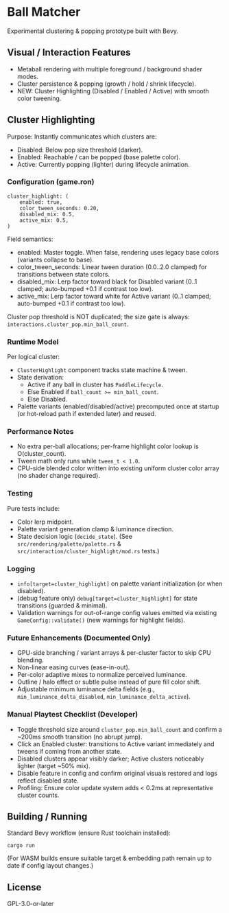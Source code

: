 # Ball Matcher

Experimental clustering & popping prototype built with Bevy.

## Visual / Interaction Features

- Metaball rendering with multiple foreground / background shader modes.
- Cluster persistence & popping (growth / hold / shrink lifecycle).
- NEW: Cluster Highlighting (Disabled / Enabled / Active) with smooth color tweening.

## Cluster Highlighting

Purpose: Instantly communicates which clusters are:
- Disabled: Below pop size threshold (darker).
- Enabled: Reachable / can be popped (base palette color).
- Active: Currently popping (lighter) during lifecycle animation.

### Configuration (game.ron)

```ron
cluster_highlight: (
    enabled: true,
    color_tween_seconds: 0.20,
    disabled_mix: 0.5,
    active_mix: 0.5,
)
```

Field semantics:
- enabled: Master toggle. When false, rendering uses legacy base colors (variants collapse to base).
- color_tween_seconds: Linear tween duration (0.0..2.0 clamped) for transitions between state colors.
- disabled_mix: Lerp factor toward black for Disabled variant (0..1 clamped; auto-bumped +0.1 if contrast too low).
- active_mix: Lerp factor toward white for Active variant (0..1 clamped; auto-bumped +0.1 if contrast too low).

Cluster pop threshold is NOT duplicated; the size gate is always: `interactions.cluster_pop.min_ball_count`.

### Runtime Model

Per logical cluster:
- `ClusterHighlight` component tracks state machine & tween.
- State derivation:
  - Active if any ball in cluster has `PaddleLifecycle`.
  - Else Enabled if `ball_count >= min_ball_count`.
  - Else Disabled.
- Palette variants (enabled/disabled/active) precomputed once at startup (or hot-reload path if extended later) and reused.

### Performance Notes

- No extra per-ball allocations; per-frame highlight color lookup is O(cluster_count).
- Tween math only runs while `tween_t < 1.0`.
- CPU-side blended color written into existing uniform cluster color array (no shader change required).

### Testing

Pure tests include:
- Color lerp midpoint.
- Palette variant generation clamp & luminance direction.
- State decision logic (`decide_state`).
(See `src/rendering/palette/palette.rs` & `src/interaction/cluster_highlight/mod.rs` tests.)

### Logging

- `info[target=cluster_highlight]` on palette variant initialization (or when disabled).
- (debug feature only) `debug[target=cluster_highlight]` for state transitions (guarded & minimal).
- Validation warnings for out-of-range config values emitted via existing `GameConfig::validate()` (new warnings for highlight fields).

### Future Enhancements (Documented Only)

- GPU-side branching / variant arrays & per-cluster factor to skip CPU blending.
- Non-linear easing curves (ease-in-out).
- Per-color adaptive mixes to normalize perceived luminance.
- Outline / halo effect or subtle pulse instead of pure fill color shift.
- Adjustable minimum luminance delta fields (e.g., `min_luminance_delta_disabled`, `min_luminance_delta_active`).

### Manual Playtest Checklist (Developer)

- Toggle threshold size around `cluster_pop.min_ball_count` and confirm a ~200ms smooth transition (no abrupt jump).
- Click an Enabled cluster: transitions to Active variant immediately and tweens if coming from another state.
- Disabled clusters appear visibly darker; Active clusters noticeably lighter (target ~50% mix).
- Disable feature in config and confirm original visuals restored and logs reflect disabled state.
- Profiling: Ensure color update system adds < 0.2ms at representative cluster counts.

## Building / Running

Standard Bevy workflow (ensure Rust toolchain installed):

```
cargo run
```

(For WASM builds ensure suitable target & embedding path remain up to date if config layout changes.)

## License

GPL-3.0-or-later
